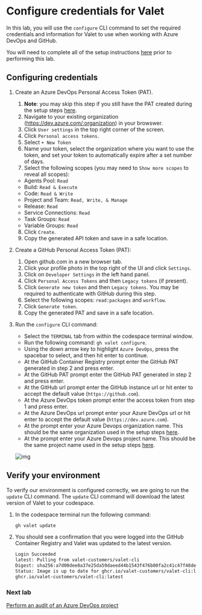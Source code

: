 # Configure credentials for Valet

In this lab, you will use the `configure` CLI command to set the required credentials and information for Valet to use when working with Azure DevOps and GitHub.

You will need to complete all of the setup instructions [here](./readme.md#configure-your-codespace) prior to performing this lab.

## Configuring credentials

1. Create an Azure DevOps Personal Access Token (PAT).
    1. __Note__: you may skip this step if you still have the PAT created during the setup steps [here](./readme.md#bootstrap-your-azure-devops-organization).
    2. Navigate to your existing organization (<https://dev.azure.com/:organization>) in your browswer.
    3. Click `User settings` in the top right corner of the screen.
    4. Click `Personal access tokens`.
    5. Select `+ New Token`
    6. Name your token, select the organization where you want to use the token, and set your token to automatically expire after a set number of days.
    7. Select the following scopes (you may need to `Show more scopes` to reveal all scopes):
      - Agents Pool: `Read`
      - Build: `Read & Execute`
      - Code: `Read & Write`
      - Project and Team: `Read, Write, & Manage`
      - Release: `Read`
      - Service Connections: `Read`
      - Task Groups: `Read`
      - Variable Groups: `Read`
    8. Click `Create`.
    9. Copy the generated API token and save in a safe location.

2. Create a GitHub Personal Access Token (PAT):
    1. Open github.com in a new browser tab.
    2. Click your profile photo in the top right of the UI and click `Settings`.
    3. Click on `Developer Settings` in the left hand panel.
    4. Click `Personal Access Tokens` and then `Legacy tokens` (if present).
    5. Click `Generate new token` and then `Legacy tokens`. You may be required to authenticate with GitHub during this step.
    6. Select the following scopes: `read:packages` and `workflow`.
    7. Click `Generate token`.
    8. Copy the generated PAT and save in a safe location.

3. Run the `configure` CLI command:
   - Select the `TERMINAL` tab from within the codespace terminal window.
   - Run the following command: `gh valet configure`.
   - Using the down arrow key to highlight `Azure DevOps`, press the spacebar to select, and then hit enter to continue.
   - At the GitHub Container Registry prompt enter the GitHub PAT generated in step 2 and press enter.
   - At the GitHub PAT prompt enter the GitHub PAT generated in step 2 and press enter.
   - At the GitHub url prompt enter the GitHub instance url or hit enter to accept the default value (`https://github.com`).
   - At the Azure DevOps token prompt enter the access token from step 1 and press enter.
   - At the Azure DevOps url prompt enter your Azure DevOps url or hit enter to accept the default value (`https://dev.azure.com`).
   - At the prompt enter your Azure Devops organization name. This should be the same organization used in the setup steps [here](./readme.md#bootstrap-your-azure-devops-organization).
   - At the prompt enter your Azure Devops project name. This should be the same project name used in the setup steps [here](./readme.md#bootstrap-your-azure-devops-organization).

   ![img](https://user-images.githubusercontent.com/18723510/187771230-27c97889-d98a-48f7-af01-c1a9f8df6423.png)

## Verify your environment

To verify our environment is configured correctly, we are going to run the `update` CLI command. The `update` CLI command will download the latest version of Valet to your codespace.

1. In the codespace terminal run the following command:

   ```bash
   gh valet update
   ```

2. You should see a confirmation that you were logged into the GitHub Container Registry and Valet was updated to the latest version.

   ```bash
   Login Succeeded
   latest: Pulling from valet-customers/valet-cli
   Digest: sha256:a7d00dee8a37e25da59daeed44b1543f476b00fa2c41c47f48deeaf34a215bbb
   Status: Image is up to date for ghcr.io/valet-customers/valet-cli:latest
   ghcr.io/valet-customers/valet-cli:latest
   ```

### Next lab

[Perform an audit of an Azure DevOps project](2-audit.md)
